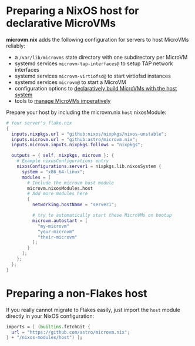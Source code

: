 # Preparing a NixOS host for declarative MicroVMs

**microvm.nix** adds the following configuration for servers to
host MicroVMs reliably:

- a `/var/lib/microvms` state directory with one subdirectory per MicroVM
- systemd services `microvm-tap-interfaces@` to setup TAP network interfaces
- systemd services `microvm-virtiofsd@` to start virtiofsd instances
- systemd services `microvm@` to start a MicroVM
- configuration options to [declaratively build MicroVMs with the host
  system](./declarative.md)
- tools to [manage MicroVMs imperatively](./microvm-command.md)

Prepare your host by including the microvm.nix `host` nixosModule:

```nix
# Your server's flake.nix
{
  inputs.nixpkgs.url = "github:nixos/nixpkgs/nixos-unstable";
  inputs.microvm.url = "github:astro/microvm.nix";
  inputs.microvm.inputs.nixpkgs.follows = "nixpkgs";

  outputs = { self, nixpkgs, microvm }: {
    # Example nixosConfigurations entry
    nixosConfigurations.server1 = nixpkgs.lib.nixosSystem {
      system = "x86_64-linux";
      modules = [
        # Include the microvm host module
        microvm.nixosModules.host
        # Add more modules here
        {
          networking.hostName = "server1";

          # try to automatically start these MicroVMs on bootup
          microvm.autostart = [
            "my-microvm"
            "your-microvm"
            "their-microvm"
          ];
        }
      ];
    };
  };
}
```

# Preparing a non-Flakes host

If you really cannot migrate to Flakes easily, just import the `host`
module directly in your NixOS configuration:

```nix
imports = [ (builtins.fetchGit {
  url = "https://github.com/astro/microvm.nix";
} + "/nixos-modules/host") ];
```
